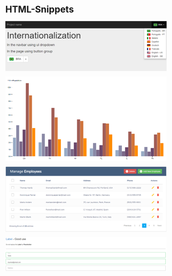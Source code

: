 # HTML-Snippets

![screenshots](screens/i18n.png)

![screenshots](screens/chart.png)

![screenshots](screens/simple-table.png)

![screenshots](screens/float-label.png)
